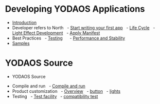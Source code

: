 # Developing YODAOS Applications
- [Introduction](INTRO.md)
- Developer refers to North <!-- (guidance/00-guidance.md) -->
  - [Start writing your first app](guidance/01-build-your-first-app.md)
  - [Life Cycle](guidance/02-lifetime.md)
  - [Light Effect Development](guidance/03-lightd.md)
  - [Apply Manifest](guidance/04-app-manifest.md)
- Best Practices <!-- (best-practice/00-best-practice.md) -->
  - [Testing](best-practice/01-testing.md)
  <!-- - [Debug](best-practice/02-debugging.md) -->
  - [Performance and Stability](best-practice/03-performance-stability.md)
- [Samples](https://github.com/Rokid/yoda-samples)

# YODAOS Source

- YODAOS Source
<!-- - Compile and package -->
- Compile and run
  - [Compile and run](yodaos-source/system/compile-run.md)
- Product customization <!-- (yodaos-source/customization/00-customization.md) -->
  - [Overview](yodaos-source/customization/01-overview.md)
  - [button](yodaos-source/customization/02-keyboard.md)
  - [lights](yodaos-source/customization/03-light.md)
  <!-- - [iOS/Android SDK]() -->
- Testing
  - [Test facility](yodaos-source/testing/test-tools-introduce.md)
  - [compatibility test](yodaos-source/testing/unit-test-introduce.md)